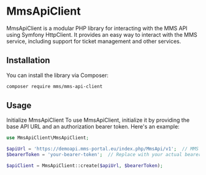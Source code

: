# MmsApiClient

MmsApiClient is a modular PHP library for interacting with the MMS API using Symfony HttpClient. It provides an easy way to interact with the MMS service, including support for ticket management and other services.

## Installation

You can install the library via Composer:

```bash
composer require mms/mms-api-client
```

## Usage
Initialize MmsApiClient
To use MmsApiClient, initialize it by providing the base API URL and an authorization bearer token. Here's an example:

```php
use MmsApiClient\MmsApiClient;

$apiUrl = 'https://demoapi.mms-portal.eu/index.php/MmsApi/v1';  // MMS API base URL
$bearerToken = 'your-bearer-token';  // Replace with your actual bearer token

$apiClient = MmsApiClient::create($apiUrl, $bearerToken);
```